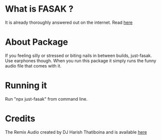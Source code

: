 What is FASAK ?
===============
It is already thoroughly answered out on the internet. Read [here](https://www.quora.com/What-is-FASAK)

About Package
=============
If you feeling silly or stressed or biting nails in between builds, just-fasak. Use earphones though.
When you run this package it simply runs the funny audio file that comes with it.

Running it
===========
Run "npx just-fasak" from command line.

Credits
=======
The Remix Audio created by DJ Harish Thatiboina and is available [here](https://www.youtube.com/watch?v=Nq-1I_Wz2Hg)



